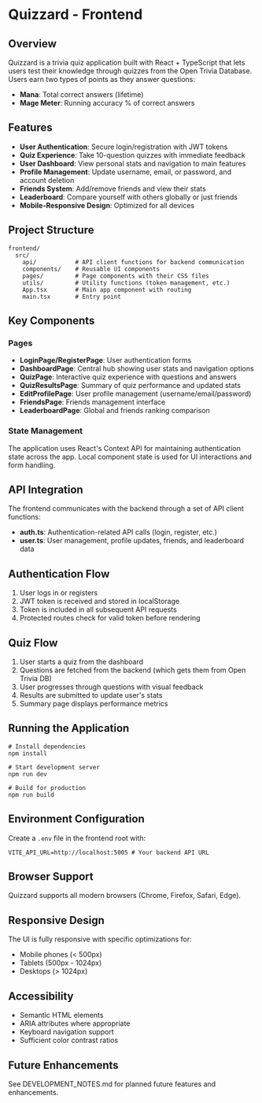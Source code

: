 # Quizzard - Frontend

## Overview

Quizzard is a trivia quiz application built with React + TypeScript that lets users test their knowledge through quizzes from the Open Trivia Database. Users earn two types of points as they answer questions:

- **Mana**: Total correct answers (lifetime)
- **Mage Meter**: Running accuracy % of correct answers

## Features

- **User Authentication**: Secure login/registration with JWT tokens
- **Quiz Experience**: Take 10-question quizzes with immediate feedback
- **User Dashboard**: View personal stats and navigation to main features
- **Profile Management**: Update username, email, or password, and account deletion
- **Friends System**: Add/remove friends and view their stats
- **Leaderboard**: Compare yourself with others globally or just friends
- **Mobile-Responsive Design**: Optimized for all devices

## Project Structure

```
frontend/
  src/
    api/           # API client functions for backend communication
    components/    # Reusable UI components
    pages/         # Page components with their CSS files
    utils/         # Utility functions (token management, etc.)
    App.tsx        # Main app component with routing
    main.tsx       # Entry point
```

## Key Components

### Pages

- **LoginPage/RegisterPage**: User authentication forms
- **DashboardPage**: Central hub showing user stats and navigation options
- **QuizPage**: Interactive quiz experience with questions and answers
- **QuizResultsPage**: Summary of quiz performance and updated stats
- **EditProfilePage**: User profile management (username/email/password)
- **FriendsPage**: Friends management interface
- **LeaderboardPage**: Global and friends ranking comparison

### State Management

The application uses React's Context API for maintaining authentication state across the app. Local component state is used for UI interactions and form handling.

## API Integration

The frontend communicates with the backend through a set of API client functions:

- **auth.ts**: Authentication-related API calls (login, register, etc.)
- **user.ts**: User management, profile updates, friends, and leaderboard data

## Authentication Flow

1. User logs in or registers
2. JWT token is received and stored in localStorage
3. Token is included in all subsequent API requests
4. Protected routes check for valid token before rendering

## Quiz Flow

1. User starts a quiz from the dashboard
2. Questions are fetched from the backend (which gets them from Open Trivia DB)
3. User progresses through questions with visual feedback
4. Results are submitted to update user's stats
5. Summary page displays performance metrics

## Running the Application

```
# Install dependencies
npm install

# Start development server
npm run dev

# Build for production
npm run build
```

## Environment Configuration

Create a `.env` file in the frontend root with:

```
VITE_API_URL=http://localhost:5005 # Your backend API URL
```

## Browser Support

Quizzard supports all modern browsers (Chrome, Firefox, Safari, Edge).

## Responsive Design

The UI is fully responsive with specific optimizations for:

- Mobile phones (< 500px)
- Tablets (500px - 1024px)
- Desktops (> 1024px)

## Accessibility

- Semantic HTML elements
- ARIA attributes where appropriate
- Keyboard navigation support
- Sufficient color contrast ratios

## Future Enhancements

See DEVELOPMENT_NOTES.md for planned future features and enhancements.
